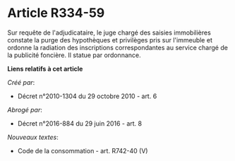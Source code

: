 # Article R334-59

Sur requête de l'adjudicataire, le juge chargé des saisies immobilières constate la purge des hypothèques et privilèges pris
sur l'immeuble et ordonne la radiation des inscriptions correspondantes au service chargé de la publicité foncière. Il statue
par ordonnance.

**Liens relatifs à cet article**

_Créé par_:

  - Décret n°2010-1304 du 29 octobre 2010 - art. 6

_Abrogé par_:

  - Décret n°2016-884 du 29 juin 2016 - art. 8

_Nouveaux textes_:

  - Code de la consommation - art. R742-40 (V)
